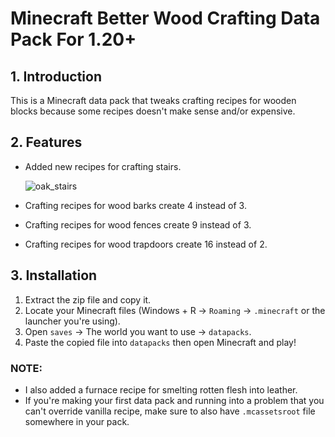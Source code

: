 # Minecraft Better Wood Crafting Data Pack For 1.20+ 
## 1. Introduction
This is a Minecraft data pack that tweaks crafting recipes for wooden blocks because some recipes doesn't make sense and/or expensive.

## 2. Features
- Added new recipes for crafting stairs.

  ![oak_stairs](https://github.com/Hon14093/Minecraft-Better-Wood-Crafting-Data-Pack/assets/115625485/6c20b8b0-60be-49b6-8451-dacfa769bc90)
- Crafting recipes for wood barks create 4 instead of 3.
- Crafting recipes for wood fences create 9 instead of 3.
- Crafting recipes for wood trapdoors create 16 instead of 2.

## 3. Installation
1. Extract the zip file and copy it.
2. Locate your Minecraft files (Windows + R -> ```Roaming``` -> ```.minecraft``` or the launcher you're using).
4. Open ```saves``` -> The world you want to use -> ```datapacks```.
5. Paste the copied file into ```datapacks``` then open Minecraft and play!

### NOTE:
- I also added a furnace recipe for smelting rotten flesh into leather.
- If you're making your first data pack and running into a problem that you can't override vanilla recipe, make sure to also have ```.mcassetsroot``` file somewhere in your pack.
